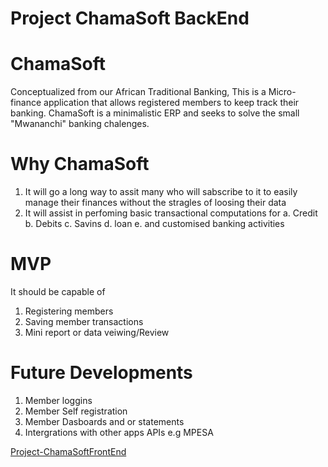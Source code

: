 # Project ChamaSoft BackEnd

# ChamaSoft
Conceptualized from our African Traditional Banking, This is a Micro-finance application that allows registered members to keep track their banking.
ChamaSoft is a minimalistic ERP and seeks to solve the small "Mwananchi" banking chalenges.

# Why ChamaSoft
1. It will go a long way to assit many who will sabscribe to it to easily manage their finances without the stragles of loosing their data
2. It will assist in perfoming basic transactional computations for 
   a. Credit
   b. Debits
   c. Savins
   d. loan
   e. and customised banking activities

# MVP
It should be capable of
1. Registering members
2. Saving member transactions
3. Mini report or data veiwing/Review
   
# Future Developments
1. Member loggins
2. Member Self registration
3. Member Dasboards and or statements
4. Intergrations with other apps APIs e.g MPESA

<a href="https://github.com/nitramnek/Project-ChamaSoftFrontEnd" target="_blank">Project-ChamaSoftFrontEnd</a>
